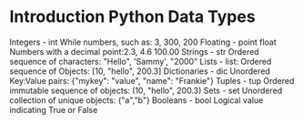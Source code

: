 # Introduction Python Data Types 

Integers - int While numbers, such as: 3, 300, 200 
Floating - point float Numbers with a decimal point:2.3, 4.6 100.00 
Strings - str Ordered sequence of characters: "Hello", 'Sammy', "2000"
Lists - list: Ordered sequence of Objects: [10, "hello", 200.3] 
Dictionaries - dic Unordered Key:Value pairs: {"mykey": "value", "name": "Frankie"}
Tuples - tup Ordered immutable sequence of objects: (10, "hello", 200.3)
Sets - set Unordered collection of unique objects: {"a","b"}
Booleans - bool Logical value indicating True or False